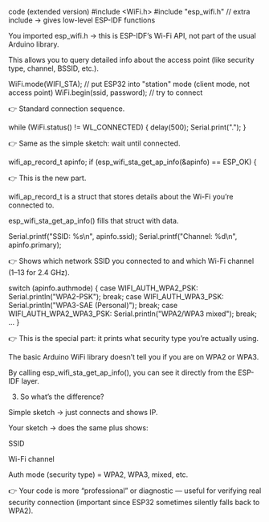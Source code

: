 code (extended version)
#include <WiFi.h>
#include "esp_wifi.h"   // extra include → gives low-level ESP-IDF functions


You imported esp_wifi.h → this is ESP-IDF’s Wi-Fi API, not part of the usual Arduino library.

This allows you to query detailed info about the access point (like security type, channel, BSSID, etc.).

WiFi.mode(WIFI_STA);  // put ESP32 into "station" mode (client mode, not access point)
WiFi.begin(ssid, password); // try to connect


👉 Standard connection sequence.

while (WiFi.status() != WL_CONNECTED) {
  delay(500);
  Serial.print(".");
}


👉 Same as the simple sketch: wait until connected.

wifi_ap_record_t apinfo;
if (esp_wifi_sta_get_ap_info(&apinfo) == ESP_OK) {


👉 This is the new part.

wifi_ap_record_t is a struct that stores details about the Wi-Fi you’re connected to.

esp_wifi_sta_get_ap_info() fills that struct with data.

Serial.printf("SSID: %s\n", apinfo.ssid);
Serial.printf("Channel: %d\n", apinfo.primary);


👉 Shows which network SSID you connected to and which Wi-Fi channel (1–13 for 2.4 GHz).

switch (apinfo.authmode) {
  case WIFI_AUTH_WPA2_PSK: Serial.println("WPA2-PSK"); break;
  case WIFI_AUTH_WPA3_PSK: Serial.println("WPA3-SAE (Personal)"); break;
  case WIFI_AUTH_WPA2_WPA3_PSK: Serial.println("WPA2/WPA3 mixed"); break;
  ...
}


👉 This is the special part: it prints what security type you’re actually using.

The basic Arduino WiFi library doesn’t tell you if you are on WPA2 or WPA3.

By calling esp_wifi_sta_get_ap_info(), you can see it directly from the ESP-IDF layer.

3. So what’s the difference?

Simple sketch → just connects and shows IP.

Your sketch → does the same plus shows:

SSID

Wi-Fi channel

Auth mode (security type) = WPA2, WPA3, mixed, etc.

👉 Your code is more “professional” or diagnostic — useful for verifying real security connection (important since ESP32 sometimes silently falls back to WPA2).
